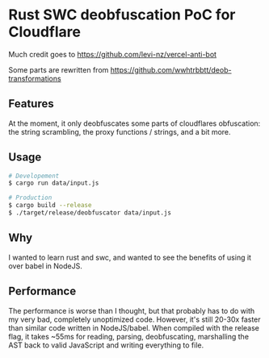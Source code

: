 # Rust SWC deobfuscation PoC for Cloudflare

Much credit goes to https://github.com/levi-nz/vercel-anti-bot

Some parts are rewritten from https://github.com/wwhtrbbtt/deob-transformations

## Features

At the moment, it only deobfuscates some parts of cloudflares obfuscation: the string scrambling, the proxy functions / strings, and a bit more.

## Usage

```sh
# Developement
$ cargo run data/input.js

# Production
$ cargo build --release
$ ./target/release/deobfuscator data/input.js
```

## Why

I wanted to learn rust and swc, and wanted to see the benefits of using it over babel in NodeJS.

## Performance

The performance is worse than I thought, but that probably has to do with my very bad, completely unoptimized code. However, it's still 20-30x faster than similar code written in NodeJS/babel.
When compiled with the release flag, it takes ~55ms for reading, parsing, deobfuscating, marshalling the AST back to valid JavaScript and writing everything to file.
